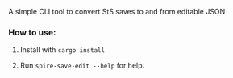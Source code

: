 A simple CLI tool to convert StS saves to and from editable JSON

<h3>How to use:</h3>

1. Install with `cargo install`

2. Run `spire-save-edit --help` for help.